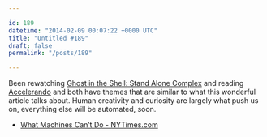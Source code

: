 ```yaml
---

id: 189
datetime: "2014-02-09 00:07:22 +0000 UTC"
title: "Untitled #189"
draft: false
permalink: "/posts/189"

---
```


Been rewatching [Ghost in the Shell: Stand Alone Complex](https://en.wikipedia.org/wiki/Ghost_in_the_Shell:_Stand_Alone_Complex) and reading [Accelerando](https://en.wikipedia.org/wiki/Accelerando_(novel)) and both have themes that are similar to what this wonderful article talks about. Human creativity and curiosity are largely what push us on, everything else will be automated, soon. 

 
 * [What Machines Can’t Do - NYTimes.com](http://www.nytimes.com/2014/02/04/opinion/brooks-what-machines-cant-do.html?_r=0)


